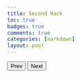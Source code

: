 ```yaml
---
title: Second Hack
toc: true
badges: true
comments: true
categories: [markdown]
layout: post
---
```

<body>
    <div class="container">
        <div class="calendar">
            <div class="month">
                <button class="prev">Prev</button>
                <button class="next">Next</button>
            </div>
        </div>
    </div>
</body>

<script>
    // to make our lives a little easier, we can store the div next and prev into variables
    // this way we don't need to type out as much 
    // Note: You CAN just add the event listener to document.querySelector(.next) or prev and get the same desired outcome 
    
    nextButton = document.querySelector(.next)
    prevButton = document.querySelector(.prev)

    // we can go make the buttons functional by adding an addeventlistner to them

</script>